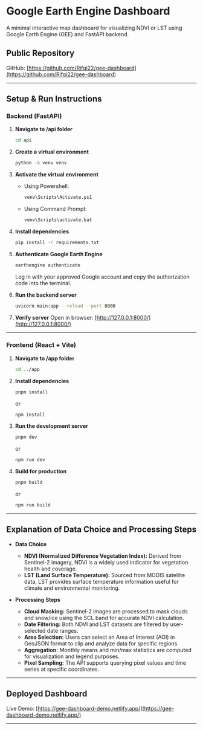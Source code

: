# Google Earth Engine Dashboard

A minimal interactive map dashboard for visualizing NDVI or LST using Google Earth Engine (GEE) and FastAPI backend.

## Public Repository

GitHub: [https://github.com/Rifqi22/gee-dashboard](https://github.com/Rifqi22/gee-dashboard)

---

## Setup & Run Instructions

### Backend (FastAPI)

1. **Navigate to /api folder**

   ```sh
   cd api
   ```

2. **Create a virtual environment**

   ```sh
   python -m venv venv
   ```

3. **Activate the virtual environment**

   - Using Powershell:
     ```sh
     venv\Scripts\Activate.ps1
     ```
   - Using Command Prompt:
     ```sh
     venv\Scripts\activate.bat
     ```

4. **Install dependencies**

   ```sh
   pip install -r requirements.txt
   ```

5. **Authenticate Google Earth Engine**

   ```sh
   earthengine authenticate
   ```

   Log in with your approved Google account and copy the authorization code into the terminal.

6. **Run the backend server**

   ```sh
   uvicorn main:app --reload --port 8000
   ```

7. **Verify server**
   Open in browser: [http://127.0.0.1:8000/](http://127.0.0.1:8000/)

---

### Frontend (React + Vite)

1. **Navigate to /app folder**

   ```sh
   cd ../app
   ```

2. **Install dependencies**

   ```sh
   pnpm install
   ```

   or

   ```sh
   npm install
   ```

3. **Run the development server**

   ```sh
   pnpm dev
   ```

   or

   ```sh
   npm run dev
   ```

4. **Build for production**
   ```sh
   pnpm build
   ```
   or
   ```sh
   npm run build
   ```

---

## Explanation of Data Choice and Processing Steps

- **Data Choice**

  - **NDVI (Normalized Difference Vegetation Index):** Derived from Sentinel-2 imagery, NDVI is a widely used indicator for vegetation health and coverage.
  - **LST (Land Surface Temperature):** Sourced from MODIS satellite data, LST provides surface temperature information useful for climate and environmental monitoring.

- **Processing Steps**
  - **Cloud Masking:** Sentinel-2 images are processed to mask clouds and snow/ice using the SCL band for accurate NDVI calculation.
  - **Date Filtering:** Both NDVI and LST datasets are filtered by user-selected date ranges.
  - **Area Selection:** Users can select an Area of Interest (AOI) in GeoJSON format to clip and analyze data for specific regions.
  - **Aggregation:** Monthly means and min/max statistics are computed for visualization and legend purposes.
  - **Pixel Sampling:** The API supports querying pixel values and time series at specific coordinates.

---

## Deployed Dashboard

Live Demo: [https://gee-dashboard-demo.netlify.app/](https://gee-dashboard-demo.netlify.app/)

---
